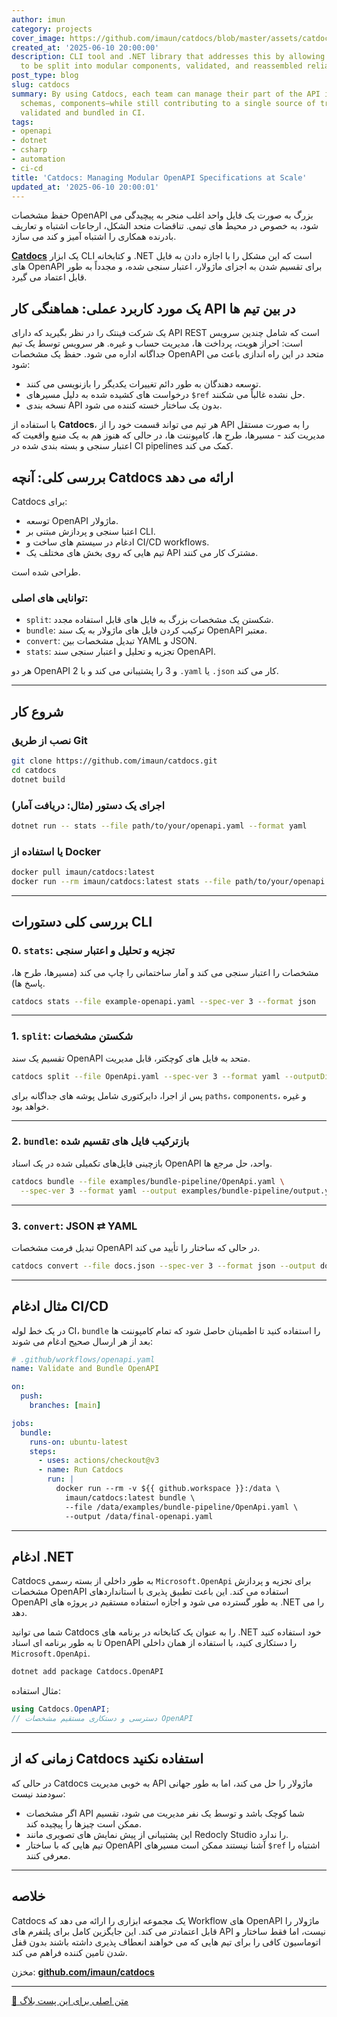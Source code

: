 ```yaml
---
author: imun
category: projects
cover_image: https://github.com/imaun/catdocs/blob/master/assets/catdocs-header.png
created_at: '2025-06-10 20:00:00'
description: CLI tool and .NET library that addresses this by allowing OpenAPI files
  to be split into modular components, validated, and reassembled reliably.
post_type: blog
slug: catdocs
summary: By using Catdocs, each team can manage their part of the API independently—paths,
  schemas, components—while still contributing to a single source of truth that is
  validated and bundled in CI.
tags:
- openapi
- dotnet
- csharp
- automation
- ci-cd
title: 'Catdocs: Managing Modular OpenAPI Specifications at Scale'
updated_at: '2025-06-10 20:00:01'
---
```


حفظ مشخصات OpenAPI بزرگ به صورت یک فایل واحد اغلب منجر به پیچیدگی می شود، به خصوص در محیط های تیمی. تناقضات متحد الشکل، ارجاعات اشتباه و تعاریف بادرنده همکاری را اشتباه آمیز و کند می سازد.

**[Catdocs](https://github.com/imaun/catdocs)** یک ابزار CLI و کتابخانه .NET است که این مشکل را با اجازه دادن به فایل های OpenAPI برای تقسیم شدن به اجزای ماژولار، اعتبار سنجی شده، و مجدداً به طور قابل اعتماد می گیرد.

## یک مورد کاربرد عملی: هماهنگی کار API در بین تیم ها
یک شرکت فینتک را در نظر بگیرید که دارای API REST است که شامل چندین سرویس است: احراز هویت، پرداخت ها، مدیریت حساب و غیره. هر سرویس توسط یک تیم جداگانه اداره می شود. حفظ یک مشخصات OpenAPI متحد در این راه اندازی باعث می شود:

- توسعه دهندگان به طور دائم تغییرات یکدیگر را بازنویسی می کنند.
- درخواست های کشیده شده به دلیل مسیرهای `$ref` حل نشده غالباً می شکنند.
- نسخه بندی API بدون یک ساختار خسته کننده می شود.

با استفاده از **Catdocs**، هر تیم می تواند قسمت خود را از API را به صورت مستقل مدیریت کند - مسیرها، طرح ها، کامپوننت ها، در حالی که هنوز هم به یک منبع واقعیت که اعتبار سنجی و بسته بندی شده در CI pipelines کمک می کند.

## بررسی کلی: آنچه Catdocs ارائه می دهد
Catdocs برای:
- توسعه  OpenAPI ماژولار.
- اعتبا سنجی و پردازش مبتنی بر CLI.
- ادغام در سیستم های ساخت و CI/CD workflows.
- تیم هایی که روی بخش های مختلف یک API مشترک کار می کنند.

طراحی شده است.

### توانایی های اصلی:
- `split`: شکستن یک مشخصات بزرگ به فایل های قابل استفاده مجدد.
- `bundle`: ترکیب کردن فایل های ماژولار به یک سند OpenAPI معتبر.
- `convert`: تبدیل مشخصات بین YAML و JSON.
- `stats`: تجزیه و تحلیل و اعتبار سنجی سند OpenAPI.

هر دو OpenAPI 2 و 3 را پشتیبانی می کند و با `.yaml` یا `.json`  کار می کند.

---

## شروع کار

### نصب از طریق Git
```bash
git clone https://github.com/imaun/catdocs.git
cd catdocs
dotnet build
```

### اجرای یک دستور (مثال: دریافت آمار)
```bash
dotnet run -- stats --file path/to/your/openapi.yaml --format yaml
```

### یا استفاده از Docker
```bash
docker pull imaun/catdocs:latest
docker run --rm imaun/catdocs:latest stats --file path/to/your/openapi.yaml
```

---

## بررسی کلی دستورات CLI

### 0. `stats`: تجزیه و تحلیل و اعتبار سنجی
مشخصات را اعتبار سنجی می کند و آمار ساختمانی را چاپ می کند (مسیرها، طرح ها، پاسخ ها).

```bash
catdocs stats --file example-openapi.yaml --spec-ver 3 --format json
```

---

### 1. `split`: شکستن مشخصات
تقسیم یک سند OpenAPI متحد به فایل های کوچکتر، قابل مدیریت.

```bash
catdocs split --file OpenApi.yaml --spec-ver 3 --format yaml --outputDir examples/bundle-pipeline
```

پس از اجرا، دایرکتوری شامل پوشه های جداگانه برای `paths`، `components`، و غیره خواهد بود.

---

### 2. `bundle`: بازترکیب فایل های تقسیم شده
بازچینی فایل‌های تکمیلی شده در یک اسناد OpenAPI واحد، حل مرجع ها.

```bash
catdocs bundle --file examples/bundle-pipeline/OpenApi.yaml \
  --spec-ver 3 --format yaml --output examples/bundle-pipeline/output.yaml
```

---

### 3. `convert`: JSON ⇄ YAML
تبدیل فرمت مشخصات OpenAPI در حالی که ساختار را تأیید می کند.

```bash
catdocs convert --file docs.json --spec-ver 3 --format json --output docs.yaml
```

---

## مثال ادغام CI/CD

در یک خط لوله CI، `bundle` را استفاده کنید تا اطمینان حاصل شود که تمام کامپوننت ها بعد از هر ارسال صحیح ادغام می شوند:

```yaml
# .github/workflows/openapi.yaml
name: Validate and Bundle OpenAPI

on:
  push:
    branches: [main]

jobs:
  bundle:
    runs-on: ubuntu-latest
    steps:
      - uses: actions/checkout@v3
      - name: Run Catdocs
        run: |
          docker run --rm -v ${{ github.workspace }}:/data \
            imaun/catdocs:latest bundle \
            --file /data/examples/bundle-pipeline/OpenApi.yaml \
            --output /data/final-openapi.yaml
```

---

## ادغام .NET

Catdocs به طور داخلی از بسته رسمی `Microsoft.OpenApi` برای تجزیه و پردازش مشخصات OpenAPI استفاده می کند. این باعث تطبیق پذیری با استانداردهای OpenAPI به طور گسترده می شود و اجازه استفاده مستقیم در پروژه های .NET را می دهد.

شما می توانید Catdocs را به عنوان یک کتابخانه در برنامه های .NET خود استفاده کنید تا به طور برنامه ای اسناد OpenAPI را دستکاری کنید، با استفاده از همان داخلی `Microsoft.OpenApi`.

```bash
dotnet add package Catdocs.OpenAPI
```

مثال استفاده:
```csharp
using Catdocs.OpenAPI;
// دسترسی و دستکاری مستقیم مشخصات OpenAPI
```
---

## زمانی که از Catdocs استفاده نکنید
در حالی که Catdocs به خوبی مدیریت API ماژولار را حل می کند، اما به طور جهانی سودمند نیست:

- اگر مشخصات API شما کوچک باشد و توسط یک نفر مدیریت می شود، تقسیم ممکن است چیزها را پیچیده کند.
- این پشتیبانی از پیش نمایش های تصویری مانند Redocly Studio را ندارد.
- تیم هایی که با ساختار OpenAPI آشنا نیستند ممکن است مسیرهای `$ref` اشتباه را معرفی کنند.

---

## خلاصه
Catdocs یک مجموعه ابزاری را ارائه می دهد که Workflow های OpenAPI ماژولار را قابل اعتمادتر می کند. این جایگزین کامل برای پلتفرم های API نیست، اما فقط ساختار و اتوماسیون کافی را برای تیم هایی که می خواهند انعطاف پذیری داشته باشند بدون قفل شدن تامین کننده فراهم می کند.

مخزن: **[github.com/imaun/catdocs](https://github.com/imaun/catdocs)**

---
[🔗 متن اصلی برای این پست بلاگ](https://github.com/imaun/website/blob/master/data/blog/posts/catdocs.md)